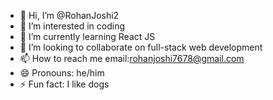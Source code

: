 - 👋 Hi, I’m @RohanJoshi2
- 👀 I’m interested in coding
- 🌱 I’m currently learning React JS
- 💞️ I’m looking to collaborate on full-stack web development
- 📫 How to reach me email:rohanjoshi7678@gmail.com
- 😄 Pronouns: he/him
- ⚡ Fun fact: I like dogs

<!---
RohanJoshi2/RohanJoshi2 is a ✨ special ✨ repository because its `README.md` (this file) appears on your GitHub profile.
You can click the Preview link to take a look at your changes.
--->
